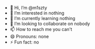 - 👋 Hi, I’m @m1szty
- 👀 I’m interested in nothing
- 🌱 I’m currently learning nothing
- 💞️ I’m looking to collaborate on nobody
- 📫 How to reach me you can't
- 😄 Pronouns: none
- ⚡ Fun fact: no

<!---
m1szty/m1szty is a ✨ special ✨ repository because its `README.md` (this file) appears on your GitHub profile.
You can click the Preview link to take a look at your changes.
--->
